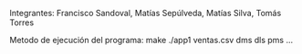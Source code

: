 Integrantes: Francisco Sandoval, Matías Sepúlveda, Matías Silva, Tomás Torres

Metodo de ejecución del programa:
make
./app1 ventas.csv dms dls pms ...
